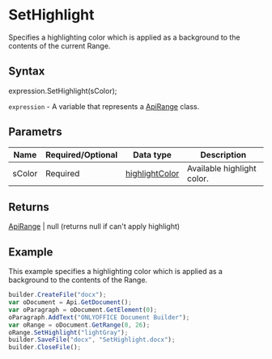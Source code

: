 # SetHighlight

Specifies a highlighting color which is applied as a background to the contents of the current Range.

## Syntax

expression.SetHighlight(sColor);

`expression` - A variable that represents a [ApiRange](../ApiRange.md) class.

## Parametrs

| **Name** | **Required/Optional** | **Data type** | **Description** |
| ------------- | ------------- | ------------- | ------------- |
| sColor | Required | [highlightColor](../../../Enumerations/highlightColor.md) | Available highlight color. |

## Returns

[ApiRange](../ApiRange.md) &#124; null (returns null if can't apply highlight)

## Example

This example specifies a highlighting color which is applied as a background to the contents of the Range.

```javascript
builder.CreateFile("docx");
var oDocument = Api.GetDocument();
var oParagraph = oDocument.GetElement(0);
oParagraph.AddText("ONLYOFFICE Document Builder");
var oRange = oDocument.GetRange(0, 26);
oRange.SetHighlight("lightGray");
builder.SaveFile("docx", "SetHighlight.docx");
builder.CloseFile();
```